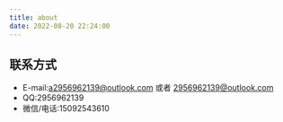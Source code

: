 ```yaml
---
title: about
date: 2022-08-20 22:24:00
---
```


## 联系方式 ##

- E-mail:a2956962139@outlook.com 或者 2956962139@outlook.com
- QQ:2956962139
- 微信/电话:15092543610
